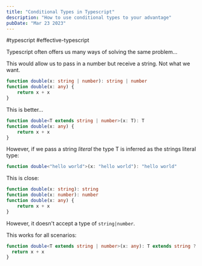 ```yaml
---
title: "Conditional Types in Typescript"
description: "How to use conditional types to your advantage"
pubDate: "Mar 23 2023"
---
```


#typescript #effective-typescript

Typescript often offers us many ways of solving the same problem...

This would allow us to pass in a number but receive a string. Not what we want.
```typescript
function double(x: string | number): string | number
function double(x: any) {
	return x + x
}
```

This is better... 
```typescript
function double<T extends string | number>(x: T): T
function double(x: any) {
	return x + x
}
```

However, if we pass a string _literal_ the type T is inferred as the strings literal type:
```typescript
function double<"hello world">(x: "hello world"): "hello world"
```

This is close:
```typescript
function double(x: string): string
function double(x: number): number
function double(x: any) {
	return x + x
}
```

However, it doesn't accept a type of `string|number`.

This works for all scenarios:
```typescript
function double<T extends string | number>(x: any): T extends string ? string : number {
  return x + x
}
```